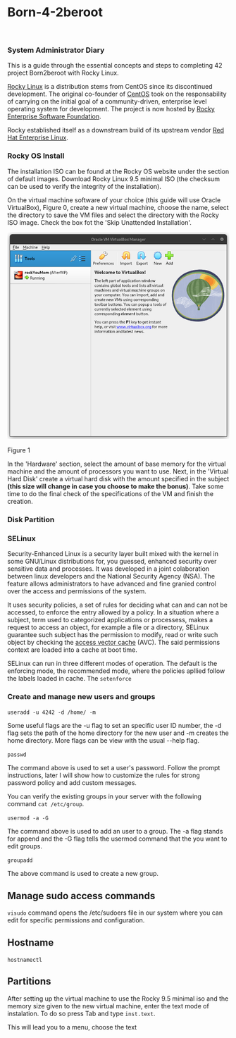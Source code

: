 # Born-4-2beroot

<br>

### System Administrator Diary

This is a guide through the essential concepts and steps to completing 42 project Born2beroot with Rocky Linux.

<a href="https://rockylinux.org/">Rocky Linux</a> is a distribution stems from CentOS since its discontinued development. The original co-founder of <a href="https://en.wikipedia.org/wiki/CentOS">CentOS</a> took on the responsability of carrying on the initial goal of a community-driven, enterprise level operating system for development. The project is now hosted by <a href="https://www.resf.org/about">Rocky Enterprise Software Foundation</a>.

Rocky established itself as a downstream build of its upstream vendor <a href="https://en.wikipedia.org/wiki/Red_Hat_Enterprise_Linux">Red Hat Enterprise Linux</a>. 

### Rocky OS Install

The installation ISO can be found at the Rocky OS website under the section of default images. Download Rocky Linux 9.5 minimal ISO (the checksum can be used to verify the integrity of the installation).

On the virtual machine software of your choice (this guide will use Oracle VirtualBox), Figure 0, create a new virtual machine, choose the name, select the directory to save the VM files and select the directory with the Rocky ISO image. Check the box fot the 'Skip Unattended Installation'.

![VirtualBox Create Virtual Machine](rocky_guide/01-VM.png)

<italic>Figure 1</italic>

In the 'Hardware' section, select the amount of base memory for the virtual machine and the amount of processors you want to use. Next, in the 'Virtual Hard Disk' create a virtual hard disk with the amount specified in the subject <strong>(this size will change in case you choose to make the bonus)</strong>. Take some time to do the final check of the specifications of the VM and finish the creation.

### Disk Partition



### SELinux

Security-Enhanced Linux is a security layer built mixed with the kernel in some GNU/Linux distributions for, you guessed, enhanced security over sensitive data and processes. It was developed in a joint colaboration between linux developers and the National Security Agency (NSA). The feature allows administrators to have advanced and fine granied control over the access and permissions of the system.

It uses security policies, a set of rules for deciding what can and can not be accessed, to enforce the entry allowed by a policy. In a situation where a subject, term used to categorized applications or processess, makes a request to access an object, for example a file or a directory, SELinux guarantee such subject has the permission to modify, read or write such object by checking the <a href="https://docs.redhat.com/en/documentation/red_hat_enterprise_linux/7/html/selinux_users_and_administrators_guide/sect-security-enhanced_linux-introduction-selinux_architecture">access vector cache</a> (AVC). The said permissions context are loaded into a cache at boot time.

SELinux can run in three different modes of operation. The default is the enforcing mode, the recommended mode, where the policies apllied follow the labels loaded in cache. The <code>setenforce</code>

### Create and manage new users and groups

<code>useradd -u 4242 -d /home/<username> -m <username></code>

Some useful flags are the -u flag to set an specific user ID number, the -d flag sets the path of the home directory for the new user and -m creates the home directory. More flags can be view with the usual --help flag.

<code>passwd <username></code>

The command above is used to set a user's password. Follow the prompt instructions, later I will show how to customize the rules for strong password policy and add custom messages.

You can verify the existing groups in your server with the following command <code>cat /etc/group</code>.

<code>usermod -a -G <groupname> <username></code>

The command above is used to add an user to a group. The -a flag stands for append and the -G flag tells the usermod command that the you want to edit groups.

<code>groupadd <groupname></code>

The above command is used to create a new group.

## Manage sudo access commands

<code>visudo</code> command opens the /etc/sudoers file in our system where you can edit for specific permissions and configuration.

## Hostname

<code>hostnamectl <newhostname></code>

## Partitions

After setting up the virtual machine to use the Rocky 9.5 minimal iso and the memory size given to the new virtual machine, enter the text mode of instalation. To do so press <italic>Tab</italic> and type <code>inst.text</code>.

This will lead you to a menu, choose the text
